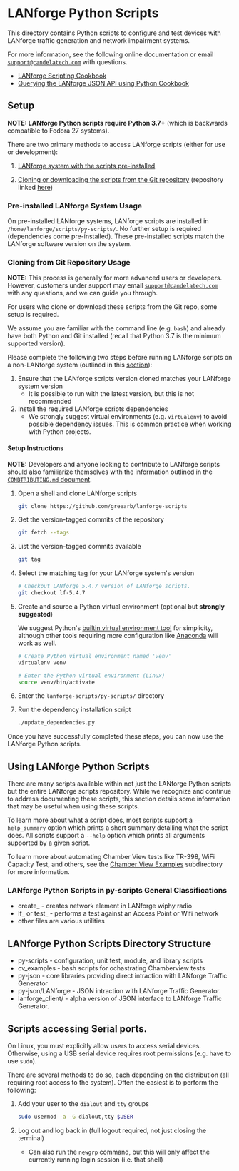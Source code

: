 # LANforge Python Scripts
This directory contains Python scripts to configure and test devices with LANforge traffic generation and network impairment systems.

For more information, see the following online documentation or email [`support@candelatech.com`](mailto:support@candelatech.com) with questions.
* [LANforge Scripting Cookbook](http://www.candelatech.com/scripting_cookbook.php)
* [Querying the LANforge JSON API using Python Cookbook](https://www.candelatech.com/cookbook/cli/json-python)


## Setup
**NOTE: LANforge Python scripts require Python 3.7+** (which is backwards compatible to Fedora 27 systems).

There are two primary methods to access LANforge scripts (either for use or development):

1. [LANforge system with the scripts pre-installed](#pre-installed-lanforge-system-usage)

2. [Cloning or downloading the scripts from the Git repository](#cloning-from-git-repository-usage) (repository linked [here](https://github.com/greearb/lanforge-scripts))

### Pre-installed LANforge System Usage
On pre-installed LANforge systems, LANforge scripts are installed in `/home/lanforge/scripts/py-scripts/`. No further setup is required (dependencies come pre-installed). These pre-installed scripts match the LANforge software version on the system.

### Cloning from Git Repository Usage
**NOTE:** This process is generally for more advanced users or developers. However, customers under support may email [`support@candelatech.com`](mailto:support@candelatech.com) with any questions, and we can guide you through.

For users who clone or download these scripts from the Git repo, some setup is required.

We assume you are familiar with the command line (e.g. `bash`) and already have both Python and Git installed (recall that Python 3.7 is the minimum supported version).

Please complete the following two steps before running LANforge scripts on a non-LANforge system (outlined in this [section](#setup-instructions)):
1. Ensure that the LANforge scripts version cloned matches your LANforge system version
   - It is possible to run with the latest version, but this is not recommended
2. Install the required LANforge scripts dependencies
   - We strongly suggest virtual environments (e.g. `virtualenv`) to avoid possible dependency issues. This is common practice when working with Python projects.

#### Setup Instructions

**NOTE:** Developers and anyone looking to contribute to LANforge scripts should also familiarize themselves with the information outlined in the [`CONBTRIBUTING.md` document](../CONTRIBUTING.md).

1. Open a shell and clone LANforge scripts

    ```Bash
    git clone https://github.com/greearb/lanforge-scripts
    ```

2. Get the version-tagged commits of the repository

    ```Bash
    git fetch --tags
    ```

3. List the version-tagged commits available

    ```Bash
    git tag
    ```

4. Select the matching tag for your LANforge system's version

    ```Bash
    # Checkout LANforge 5.4.7 version of LANforge scripts.
    git checkout lf-5.4.7
    ```

5. Create and source a Python virtual environment (optional but **strongly suggested**)

    We suggest Python's [builtin virtual environment tool](https://docs.python.org/3/tutorial/venv.html) for simplicity, although other tools requiring more configuration like [Anaconda](https://anaconda.org/) will work as well.

    ```Bash
    # Create Python virtual environment named 'venv'
    virtualenv venv

    # Enter the Python virtual environment (Linux)
    source venv/bin/activate
    ```

6. Enter the `lanforge-scripts/py-scripts/` directory

7. Run the dependency installation script

    ```Bash
    ./update_dependencies.py
    ```

Once you have successfully completed these steps, you can now use the LANforge Python scripts.


## Using LANforge Python Scripts

There are many scripts available within not just the LANforge Python scripts but the entire LANforge scripts repository. While we recognize and continue to address documenting these scripts, this section details some information that may be useful when using these scripts.

To learn more about what a script does, most scripts support a `--help_summary` option which prints a short summary detailing what the script does. All scripts support a `--help` option which prints all arguments supported by a given script.

To learn more about automating Chamber View tests like TR-398, WiFi Capacity Test, and others, see the [Chamber View Examples](./cv_examples/README.md) subdirectory for more information.

### LANforge Python Scripts in py-scripts General Classifications

* create_ - creates network element in LANforge wiphy radio
* lf_ or test_ - performs a test against an Access Point or Wifi network
* other files  are various utilities

## LANforge Python Scripts Directory Structure
* py-scripts - configuration, unit test, module, and library scripts
* cv_examples - bash scripts for ochastrating Chamberview tests
* py-json - core libraries providing direct intraction with LANforge Traffic Generator
* py-json/LANforge - JSON intraction with LANforge Traffic Generator.
* lanforge_client/ - alpha version of JSON interface to LANforge Traffic Generator.

## Scripts accessing Serial ports.
On Linux, you must explicitly allow users to access serial devices. Otherwise, using a USB serial device requires root permissions (e.g. have to use `sudo`).

There are several methods to do so, each depending on the distribution (all requiring root access to the system). Often the easiest is to perform the following:

1. Add your user to the `dialout` and `tty` groups

    ```Bash
    sudo usermod -a -G dialout,tty $USER
    ```

2. Log out and log back in (full logout required, not just closing the terminal)

    - Can also run the `newgrp` command, but this will only affect the currently running login session (i.e. that shell)

